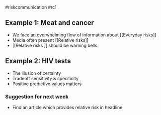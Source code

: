 #riskcommunication #rc1 

## Example 1: Meat and cancer
- We face an overwhelming flow of information about [[Everyday risks]]
- Media often present [[Relative risks]]
- [[Relative risks ]] should be warning bells

## Example 2: HIV tests
- The illusion of certainty
- Tradeoff sensitivity & specificity
- Positive predictive values matters

### Suggestion for next week
- Find an article which provides relative risk in headline

